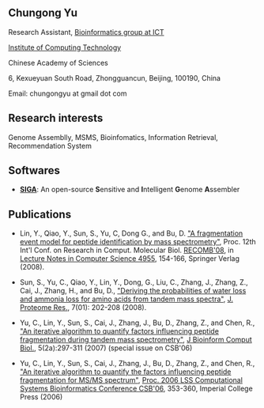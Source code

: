 ## Chungong Yu

Research Assistant, [Bioinformatics group at ICT](http://bioinfo.ict.ac.cn)

[Institute of Computing Technology](http://www.ict.ac.cn/english/)

Chinese Academy of Sciences

6, Kexueyuan South Road, Zhongguancun, Beijing, 100190, China

Email: chungongyu at gmail dot com

## Research interests

Genome Assemblly, MSMS, Bioinfomatics, Information Retrieval, Recommendation System

## Softwares

* [**SIGA**](http://github.com/chungongyu/siga): An open-source **S**ensitive and **I**ntelligent **G**enome **A**ssembler

## Publications

* Lin, Y., Qiao, Y., Sun, S., Yu, C, Dong G., and Bu, D. ["A fragmentation event model for peptide identification by mass spectrometry"](http://www.springerlink.com/content/wl38115k55105k35/),  Proc. 12th Int'l Conf. on Research in Comput. Molecular Biol. [RECOMB'08](http://www.comp.nus.edu.sg/~recomb08/), in [Lecture Notes in Computer Science 4955](http://www.springerlink.com/content/978-3-540-78838-6#section=223765&page=1), 154-166, Springer Verlag (2008).

* Sun, S., Yu, C., Qiao, Y., Lin, Y., Dong, G., Liu, C., Zhang, J., Zhang, Z., Cai, J., Zhang, H., and Bu, D., ["Deriving the probabilities of water loss and ammonia loss for amino acids from tandem mass spectra"](http://pubs.acs.org/doi/abs/10.1021/pr070479v), [J. Proteome Res.](http://pubs.acs.org/journal/jprobs), 7(01): 202-208 (2008).

* Yu, C., Lin, Y., Sun, S., Cai, J., Zhang, J., Bu, D., Zhang, Z., and Chen, R., ["An iterative algorithm to quantify factors influencing peptide fragmentation during tandem mass spectrometry"](http://www.worldscinet.com/jbcb/05/0502a/S0219720007002643.html), [J Bioinform Comput Biol.](http://www.worldscinet.com/jbcb/), 5(2a):297-311 (2007) (special issue on CSB'06)

* Yu, C., Lin, Y., Sun, S., Cai, J., Zhang, J., Bu, D., Zhang, Z., and Chen, R., ["An iterative algorithm to quantify the factors influencing peptide fragmentation for MS/MS spectrum"](http://www.lifesciencessociety.org/CSB2006/toc/353.2006.html), [Proc. 2006 LSS Computational Systems Bioinformatics Conference CSB'06](http://www.lifesciencessociety.org/CSB2006/), 353-360, Imperial College Press (2006)
